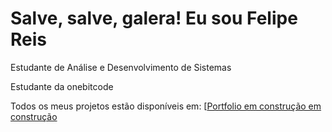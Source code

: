 <h1> Salve, salve, galera! Eu sou Felipe Reis</h1>

Estudante de Análise e Desenvolvimento de Sistemas

Estudante da onebitcode

Todos os meus projetos estão disponíveis em: [<a href="">Portfolio em construção em construção</a>

